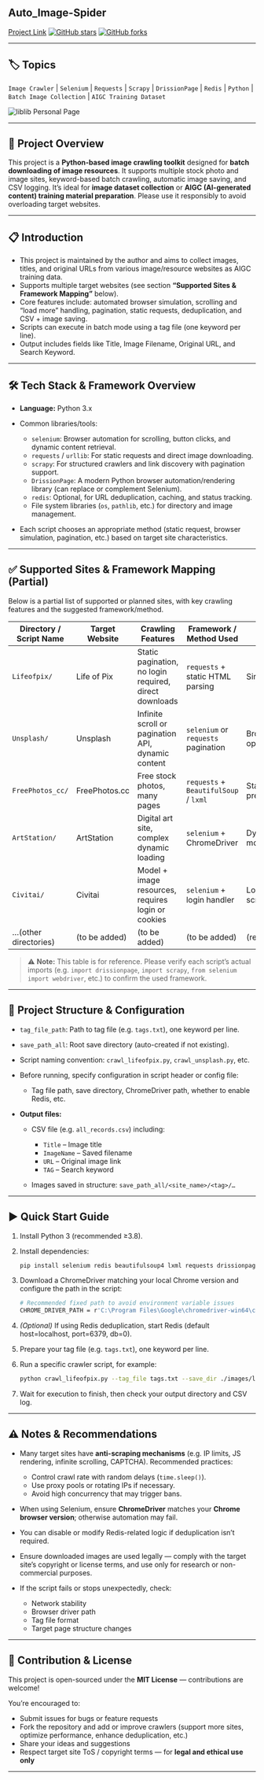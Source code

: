 ## Auto_Image-Spider

[Project Link](https://github.com/fuaneng/Auto_Image-Spider)
[![GitHub stars](https://img.shields.io/github/stars/fuaneng/Auto_Image-Spider?style=social)](https://github.com/fuaneng/Auto_Image-Spider/stargazers)
[![GitHub forks](https://img.shields.io/github/forks/fuaneng/Auto_Image-Spider?style=social)](https://github.com/fuaneng/Auto_Image-Spider/network/members)

---

## 🏷 Topics

`Image Crawler` | `Selenium` | `Requests` | `Scrapy` | `DrissionPage` | `Redis` | `Python` | `Batch Image Collection` | `AIGC Training Dataset`

![liblib Personal Page](https://liblibai-online.liblib.cloud/img/db14e0c0ab354c569a27c03b25b2aff8/cd6a410fefc4b09e7b56c3bdca810809bcde70e07d3c6aa04b1829af2980ad89.png)

---

## 📢 Project Overview

This project is a **Python-based image crawling toolkit** designed for **batch downloading of image resources**.
It supports multiple stock photo and image sites, keyword-based batch crawling, automatic image saving, and CSV logging.
It’s ideal for **image dataset collection** or **AIGC (AI-generated content) training material preparation**.
Please use it responsibly to avoid overloading target websites.

---

## 📋 Introduction

* This project is maintained by the author and aims to collect images, titles, and original URLs from various image/resource websites as AIGC training data.
* Supports multiple target websites (see section **“Supported Sites & Framework Mapping”** below).
* Core features include: automated browser simulation, scrolling and “load more” handling, pagination, static requests, deduplication, and CSV + image saving.
* Scripts can execute in batch mode using a tag file (one keyword per line).
* Output includes fields like Title, Image Filename, Original URL, and Search Keyword.

---

## 🛠 Tech Stack & Framework Overview

* **Language:** Python 3.x
* Common libraries/tools:

  * `selenium`: Browser automation for scrolling, button clicks, and dynamic content retrieval.
  * `requests` / `urllib`: For static requests and direct image downloading.
  * `scrapy`: For structured crawlers and link discovery with pagination support.
  * `DrissionPage`: A modern Python browser automation/rendering library (can replace or complement Selenium).
  * `redis`: Optional, for URL deduplication, caching, and status tracking.
  * File system libraries (`os`, `pathlib`, etc.) for directory and image management.
* Each script chooses an appropriate method (static request, browser simulation, pagination, etc.) based on target site characteristics.

---

## ✅ Supported Sites & Framework Mapping (Partial)

Below is a partial list of supported or planned sites, with key crawling features and the suggested framework/method.

| Directory / Script Name | Target Website | Crawling Features                                      | Framework / Method Used               | Notes                     |
| ----------------------- | -------------- | ------------------------------------------------------ | ------------------------------------- | ------------------------- |
| `Lifeofpix/`            | Life of Pix    | Static pagination, no login required, direct downloads | `requests` + static HTML parsing      | Simple scenario           |
| `Unsplash/`             | Unsplash       | Infinite scroll or pagination API, dynamic content     | `selenium` or `requests` pagination   | Browser optional          |
| `FreePhotos_cc/`        | FreePhotos.cc  | Free stock photos, many pages                          | `requests` + `BeautifulSoup` / `lxml` | Static requests preferred |
| `ArtStation/`           | ArtStation     | Digital art site, complex dynamic loading              | `selenium` + ChromeDriver             | Dynamic “load more”       |
| `Civitai/`              | Civitai        | Model + image resources, requires login or cookies     | `selenium` + login handler            | Login + scroll/pagination |
| …(other directories)    | (to be added)  | (to be added)                                          | (to be added)                         | (remarks)                 |

> ⚠️ **Note:** This table is for reference.
> Please verify each script’s actual imports (e.g. `import drissionpage`, `import scrapy`, `from selenium import webdriver`, etc.) to confirm the used framework.

---

## 📂 Project Structure & Configuration

* `tag_file_path`: Path to tag file (e.g. `tags.txt`), one keyword per line.
* `save_path_all`: Root save directory (auto-created if not existing).
* Script naming convention: `crawl_lifeofpix.py`, `crawl_unsplash.py`, etc.
* Before running, specify configuration in script header or config file:

  * Tag file path, save directory, ChromeDriver path, whether to enable Redis, etc.
* **Output files:**

  * CSV file (e.g. `all_records.csv`) including:

    * `Title` – Image title
    * `ImageName` – Saved filename
    * `URL` – Original image link
    * `TAG` – Search keyword
  * Images saved in structure: `save_path_all/<site_name>/<tag>/…`

---

## ▶️ Quick Start Guide

1. Install Python 3 (recommended ≥3.8).
2. Install dependencies:

   ```bash
   pip install selenium redis beautifulsoup4 lxml requests drissionpage scrapy
   ```
3. Download a ChromeDriver matching your local Chrome version and configure the path in the script:

   ```bash
   # Recommended fixed path to avoid environment variable issues
   CHROME_DRIVER_PATH = r'C:\Program Files\Google\chromedriver-win64\chromedriver.exe'
   ```
4. *(Optional)* If using Redis deduplication, start Redis (default host=localhost, port=6379, db=0).
5. Prepare your tag file (e.g. `tags.txt`), one keyword per line.
6. Run a specific crawler script, for example:

   ```bash
   python crawl_lifeofpix.py --tag_file tags.txt --save_dir ./images/lifeofpix
   ```
7. Wait for execution to finish, then check your output directory and CSV log.

---

## ⚠️ Notes & Recommendations

* Many target sites have **anti-scraping mechanisms** (e.g. IP limits, JS rendering, infinite scrolling, CAPTCHA). Recommended practices:

  * Control crawl rate with random delays (`time.sleep()`).
  * Use proxy pools or rotating IPs if necessary.
  * Avoid high concurrency that may trigger bans.
* When using Selenium, ensure **ChromeDriver** matches your **Chrome browser version**; otherwise automation may fail.
* You can disable or modify Redis-related logic if deduplication isn’t required.
* Ensure downloaded images are used legally — comply with the target site’s copyright or license terms, and use only for research or non-commercial purposes.
* If the script fails or stops unexpectedly, check:

  * Network stability
  * Browser driver path
  * Tag file format
  * Target page structure changes

---

## 🧩 Contribution & License

This project is open-sourced under the **MIT License** — contributions are welcome!

You’re encouraged to:

* Submit issues for bugs or feature requests
* Fork the repository and add or improve crawlers (support more sites, optimize performance, enhance deduplication, etc.)
* Share your ideas and suggestions
* Respect target site ToS / copyright terms — for **legal and ethical use only**

---
